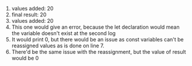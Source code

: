 1. values added: 20
2. final result: 20
3. values added: 20 
4. This one would give an error, because the let declaration would mean the variable doesn't exist at the second log 
5. It would print 0, but there would be an issue as const variables can't be reassigned values as is done on line 7.
6. There'd be the same issue with the reassignment, but the value of result would be 0 
